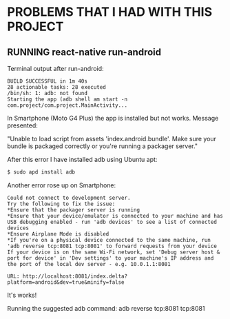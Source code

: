 # PROBLEMS THAT I HAD WITH THIS PROJECT

## RUNNING react-native run-android

Terminal output after run-android:

```
BUILD SUCCESSFUL in 1m 40s
28 actionable tasks: 28 executed
/bin/sh: 1: adb: not found
Starting the app (adb shell am start -n com.project/com.project.MainActivity...
```

In Smartphone (Moto G4 Plus) the app is installed but not works. Message presented:

"Unable to load script from assets 'index.android.bundle'. Make sure
your bundle is packaged correctly or you're running a packager server."

After this error I have installed adb using Ubuntu apt:

```bash
$ sudo apd install adb
```

Another error rose up on Smartphone:

```
Could not connect to development server.
Try the following to fix the issue:
*Ensure that the packager server is running
*Ensure that your device/emulator is connected to your machine and has USB debugging enabled - run 'adb devices' to see a list of connected devices
*Ensure Airplane Mode is disabled
*If you're on a physical device connected to the same machine, run 'adb reverse tcp:8081 tcp:8081' to forward requests from your device
If your device is on the same Wi-Fi network, set 'Debug server host & port for device' in 'Dev settings' to your machine's IP address and the port of the local dev server - e.g. 10.0.1.1:8081

URL: http://localhost:8081/index.delta?platform=android&dev=true&minify=false
```

It's works!

Running the suggested adb command: adb reverse tcp:8081 tcp:8081
